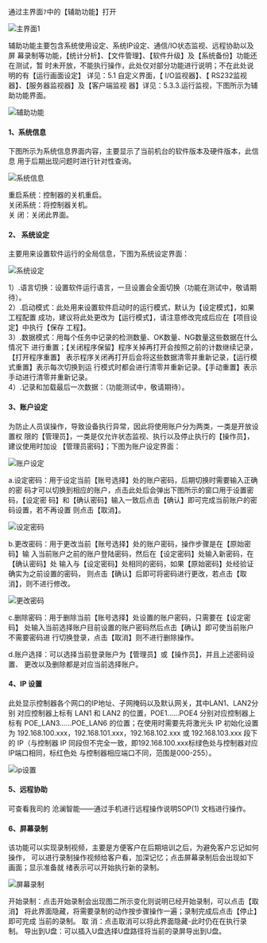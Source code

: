 
通过主界面`7`中的【辅助功能】打开

![主界面1](image.png)

辅助功能主要包含系统使用设定、系统IP设定、通信/IO状态监视、远程协助以及屏
幕录制等功能，【统计分析】、【文件管理】、【软件升级】及【系统备份】功能还在测试，暂
时未开放，不能执行操作，此处仅对部分功能进行说明；不在此处说明的有【运行画面设定】
详见：5.1 自定义界面，【 I/O监视器】、【 RS232监视器】、【服务器监视器】及【客户端监视
器】详见：5.3.3.运行监视，下图所示为辅助功能界面。

![辅助功能](image-9.png)


#### 1、系统信息 
下图所示为系统信息界面内容，主要显示了当前机台的软件版本及硬件版本，此信息
用于后期出现问题时进行针对性查询。

![系统信息](image-10.png)

重启系统：控制器的关机重启。 <br>
关闭系统：将控制器关机。 <br>
关    闭：关闭此界面。

#### 2、 系统设定 
主要用来设置软件运行的全局信息，下图为系统设定界面： 

![系统设定](image-11.png)

1）.语言切换：设置软件运行语言，一旦设置会全面切换（功能在测试中，敬请期待）。 <br>
2）.启动模式：此处用来设置软件启动时的运行模式，默认为【设定模式】，如果工程配置
成功，建议将此处更改为【运行模式】，请注意修改完成后应在【项目设定】中执行【保存
工程】。 <br>
3）.数据模式：用每个任务中记录的检测数量、OK数量、NG数量这些数据在什么情况下
进行重置；【关闭程序保留】程序关掉再打开会按照之前的计数继续记录，【打开程序重置】
表示程序关闭再打开后会将这些数据清零并重新记录，【运行模式重置】表示每次切换到运
行模式时都会进行清零并重新记录。【手动重置】表示手动进行清零并重新记录。<br> 
4）.记录和加载最后一次数据：（功能测试中，敬请期待）。 

#### 3、账户设定 
为防止人员误操作，导致设备执行异常，因此将使用账户分为两类，一类是开放设置权
限的【管理员】，一类是仅允许状态监视、执行以及停止执行的【操作员】，建议使用时加设
【管理员密码】；下图为账户设定界面： 

![账户设定](image-12.png)

a.设定密码：用于设定当前【账号选择】处的账户密码，后期切换时需要输入正确的密
码才可以切换到相应的账户，点击此处后会弹出下图所示的窗口用于设置密码，【设定密
码】和【确认密码】输入一致后点击【确认】即可完成当前账户的密码设置，若不再设置
则点击【取消】。

![设定密码](image-13.png)

b.更改密码：用于更改当前【账号选择】处的账户密码，操作步骤是在【原始密码】输
入当前账户之前的账户登陆密码，然后在【设定密码】处输入新密码，在【确认密码】处
输入与【设定密码】处相同的密码，如果【原始密码】处经验证确实为之前设置的密码，
则点击【确认】后即可将密码进行更改，若点击【取消】，则不进行修改。

![更改密码](image-14.png)

c.删除密码：用于删除当前【账号选择】处设置的账户密码，只需要在【设定密码】
处输入当前选择账户目前设置的账户密码然后点击【确认】即可使当前账户不需要密码进
行切换登录，点击【取消】则不进行删除操作。

d.账户选择：可以选择当前登录账户为【管理员】或【操作员】，并且上述密码设置、
更改以及删除都是对应当前选择账户。

#### 4、IP 设置 
此处显示控制器各个网口的IP地址、子网掩码以及默认网关，其中LAN1、LAN2分别
对应控制器上标有 LAN1 和 LAN2 的位置，POE1……POE4 分别对应控制器上标有
POE_LAN3……POE_LAN6 的位置；在使用时需要先将激光头 IP 初始化设置为
192.168.100.xxx，192.168.101.xxx，192.168.102.xxx 或 192.168.103.xxx 段下的 IP（与控制器
IP 同段但不完全一致，即192.168.100.xxx标绿色处与控制器对应IP端口相同，标红色处
与控制器相应端口不同，范围是000-255）。

![ip设置](image-15.png)

#### 5、远程协助 
可查看我司的 沧澜智能——通过手机进行远程操作说明SOP(1) 文档进行操作。

#### 6、屏幕录制 
该功能可以实现录制视频，主要是方便客户在后期培训之后，为避免客户忘记如何操作，
可以进行录制操作视频给客户看，加深记忆；点击屏幕录制后会出现如下画面；显示准备就
绪表示可以开始执行新的录制。

![屏幕录制](image-16.png)

开始录制：点击开始录制会出现图二所示变化则说明已经开始录制，可以点击【取消】
将此界面隐藏，将需要录制的动作按步骤操作一遍；录制完成后点击【停止】即可完成
当前的录制。 
取    消：点击取消可以将此界面隐藏-此时仍在在执行录制。
导出到U盘：可以插入U盘选择U盘路径将当前的录屏导出到U盘。



